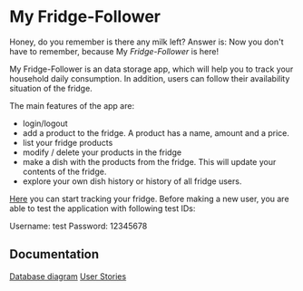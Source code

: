 
# My Fridge-Follower 

Honey, do you remember is there any milk left? Answer is:  Now you don't have to remember, because My _Fridge-Follower_ is here! 

My Fridge-Follower is an data storage app, which will help you to track your household daily consumption. In addition, users can follow their availability situation of the fridge.

The main features of the app are: 

- login/logout
- add a product to the fridge. A product has a name, amount and a price.
- list your fridge products
- modify / delete your products in the fridge
- make a dish with the products from the fridge. This will update your contents of the fridge.   
- explore your own dish history or history of all fridge users. 

[Here](https://my-fridge-follower.herokuapp.com/) you can start tracking your fridge. Before making a new user, you are able to test the application  with following test IDs:

Username: test
Password: 12345678 

## Documentation 

[Database diagram](https://github.com/StrappedGlint13/fridge-follower/blob/master/Documentation/Images/MyFridge-Follower.png)
[User Stories](https://github.com/StrappedGlint13/fridge-follower/blob/master/Documentation/user_stories.md)
